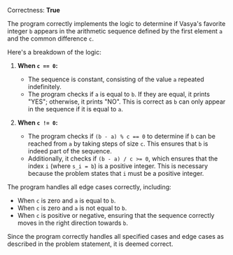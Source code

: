 Correctness: **True**

The program correctly implements the logic to determine if Vasya's favorite integer `b` appears in the arithmetic sequence defined by the first element `a` and the common difference `c`. 

Here's a breakdown of the logic:

1. **When `c == 0`:**
   - The sequence is constant, consisting of the value `a` repeated indefinitely.
   - The program checks if `a` is equal to `b`. If they are equal, it prints "YES"; otherwise, it prints "NO". This is correct as `b` can only appear in the sequence if it is equal to `a`.

2. **When `c != 0`:**
   - The program checks if `(b - a) % c == 0` to determine if `b` can be reached from `a` by taking steps of size `c`. This ensures that `b` is indeed part of the sequence.
   - Additionally, it checks if `(b - a) / c >= 0`, which ensures that the index `i` (where `s_i = b`) is a positive integer. This is necessary because the problem states that `i` must be a positive integer.

The program handles all edge cases correctly, including:
- When `c` is zero and `a` is equal to `b`.
- When `c` is zero and `a` is not equal to `b`.
- When `c` is positive or negative, ensuring that the sequence correctly moves in the right direction towards `b`.

Since the program correctly handles all specified cases and edge cases as described in the problem statement, it is deemed correct.